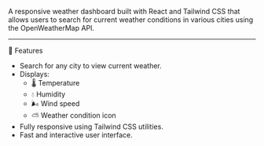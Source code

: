 A responsive weather dashboard built with React and Tailwind CSS that allows users to search for current weather conditions in various cities using the OpenWeatherMap API.

---

 📌 Features
- Search for any city to view current weather.
- Displays:
  - 🌡 Temperature
  - 💧 Humidity
  - 🌬 Wind speed
  - ⛅ Weather condition icon
- Fully responsive using Tailwind CSS utilities.
- Fast and interactive user interface.
